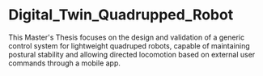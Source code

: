 # Digital_Twin_Quadrupped_Robot
This Master's Thesis focuses on the design and validation of a generic control system for lightweight quadruped robots, capable of maintaining postural stability and allowing directed locomotion based on external user commands through a mobile app.

